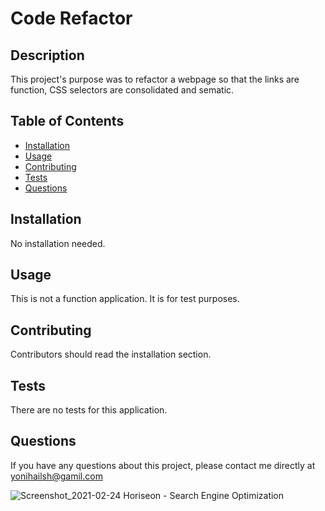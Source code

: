 # Code Refactor

## Description
This project's purpose was to refactor a webpage so that the links are function, CSS selectors are consolidated and sematic.

## Table of Contents
* [Installation](#installation)
* [Usage](#usage)
* [Contributing](#contributing)
* [Tests](#tests)
* [Questions](#questions)

## Installation 
No installation needed. 

## Usage 
This is not a function application. It is for test purposes.

## Contributing 
Contributors should read the installation section. 

## Tests
There are no tests for this application. 

## Questions
If you have any questions about this project, please contact me directly at yonihailsh@gamil.com


![Screenshot_2021-02-24 Horiseon - Search Engine Optimization](https://user-images.githubusercontent.com/78513952/109404281-916b8300-7932-11eb-8ee7-c21dddee1156.png)

